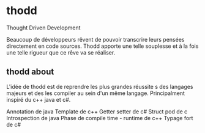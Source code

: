 # thodd
Thought Driven Development

Beaucoup de développeurs rêvent de pouvoir transcrire leurs pensées directement en code sources. Thodd apporte une telle souplesse et à la fois une telle rigueur que ce rêve va se réaliser.

## thodd about
L'idée de thodd est de reprendre les plus grandes réussite s des langages majeurs et des les compiler au sein d'un même langage. Principalment inspiré du c++ java et c#.   


Annotation de java
Template de c++
Getter setter de c#
Struct pod de c
Introspection de java
Phase de compile time - runtime de c++
Typage fort de c#
